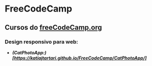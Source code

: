 # FreeCodeCamp
## Cursos do [freeCodeCamp.org](https://www.freecodecamp.org/)

### Design responsivo para web:
* ***(CatPhotoApp:)[https://katiajtartari.github.io/FreeCodeCamp/CatPhotoApp/]***
